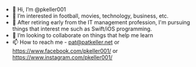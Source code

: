 - 👋 Hi, I’m @pkeller001
- 👀 I’m interested in football, movies, technology, business, etc.
- 🌱 After retiring early from the IT management profession, I'm pursuing things that interest me such as Swift/iOS programming.
- 💞️ I’m looking to collaborate on things that help me learn
- 📫 How to reach me - pat@patkeller.net or https://www.facebook.com/pkeller001/ or https://www.instagram.com/pkeller001/

<!---
pkeller001/pkeller001 is a ✨ special ✨ repository because its `README.md` (this file) appears on your GitHub profile.
You can click the Preview link to take a look at your changes.
--->
